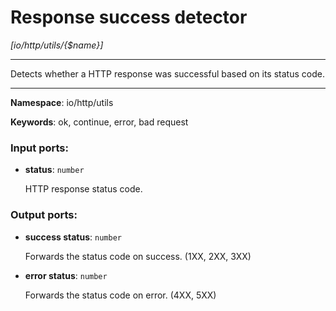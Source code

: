 # Response success detector

_[io/http/utils/{$name}]_

---

Detects whether a HTTP response was successful based on its status code.

---

__Namespace__: io/http/utils

__Keywords__: ok, continue, error, bad request

### Input ports:

* __status__: ` number `

    HTTP response status code.

### Output ports:

* __success status__: ` number `

    Forwards the status code on success. (1XX, 2XX, 3XX)


* __error status__: ` number `

    Forwards the status code on error. (4XX, 5XX)

